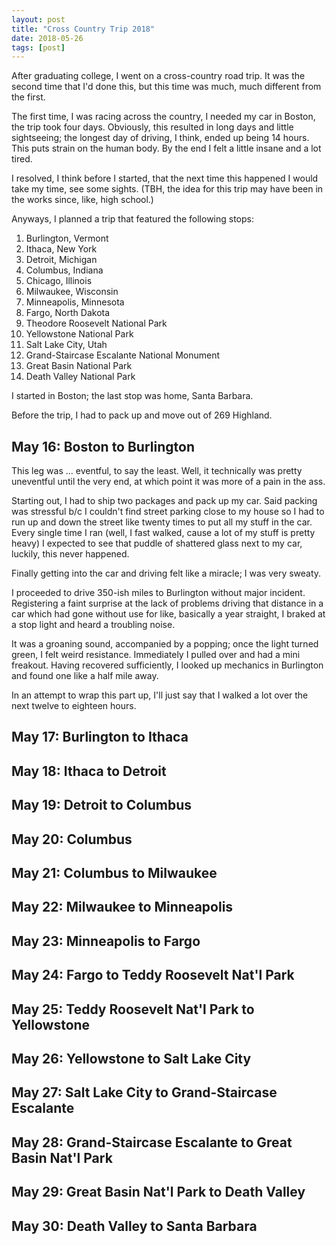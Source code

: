 ```yaml
---
layout: post
title: "Cross Country Trip 2018"
date: 2018-05-26
tags: [post]
---
```


After graduating college, I went on a cross-country road trip.
It was the second time that I'd done this, but this time was much, much different from the first.

The first time, I was racing across the country, I needed my car in Boston, the trip took four days.
Obviously, this resulted in long days and little sightseeing; the longest day of driving, I think, ended up being 14 hours.
This puts strain on the human body.
By the end I felt a little insane and a lot tired.

I resolved, I think before I started, that the next time this happened I would take my time, see some sights.
(TBH, the idea for this trip may have been in the works since, like, high school.)

Anyways, I planned a trip that featured the following stops:
1. Burlington, Vermont
2. Ithaca, New York
3. Detroit, Michigan
4. Columbus, Indiana
5. Chicago, Illinois
6. Milwaukee, Wisconsin
7. Minneapolis, Minnesota
8. Fargo, North Dakota
9. Theodore Roosevelt National Park
10. Yellowstone National Park
11. Salt Lake City, Utah
12. Grand-Staircase Escalante National Monument
13. Great Basin National Park
14. Death Valley National Park

I started in Boston; the last stop was home, Santa Barbara.

Before the trip, I had to pack up and move out of 269 Highland.

## May 16: Boston to Burlington
This leg was ... eventful, to say the least.
Well, it technically was pretty uneventful until the very end, at which point it was more of a pain in the ass.

Starting out, I had to ship two packages and pack up my car.
Said packing was stressful b/c I couldn't find street parking close to my house so I had to run up and down the street like twenty times to put all my stuff in the car.
Every single time I ran (well, I fast walked, cause a lot of my stuff is pretty heavy) I expected to see that puddle of shattered glass next to my car, luckily, this never happened.

Finally getting into the car and driving felt like a miracle; I was very sweaty.

I proceeded to drive 350-ish miles to Burlington without major incident.
Registering a faint surprise at the lack of problems driving that distance in a car which had gone without use for like, basically a year straight, I braked at a stop light and heard a troubling noise.

It was a groaning sound, accompanied by a popping; once the light turned green, I felt weird resistance.
Immediately I pulled over and had a mini freakout.
Having recovered sufficiently, I looked up mechanics in Burlington and found one like a half mile away.

In an attempt to wrap this part up, I'll just say that I walked a lot over the next twelve to eighteen hours.

## May 17: Burlington to Ithaca

## May 18: Ithaca to Detroit

## May 19: Detroit to Columbus

## May 20: Columbus

## May 21: Columbus to Milwaukee

## May 22: Milwaukee to Minneapolis

## May 23: Minneapolis to Fargo

## May 24: Fargo to Teddy Roosevelt Nat'l Park

## May 25: Teddy Roosevelt Nat'l Park to Yellowstone

## May 26: Yellowstone to Salt Lake City

## May 27: Salt Lake City to Grand-Staircase Escalante

## May 28: Grand-Staircase Escalante to Great Basin Nat'l Park

## May 29: Great Basin Nat'l Park to Death Valley

## May 30: Death Valley to Santa Barbara
